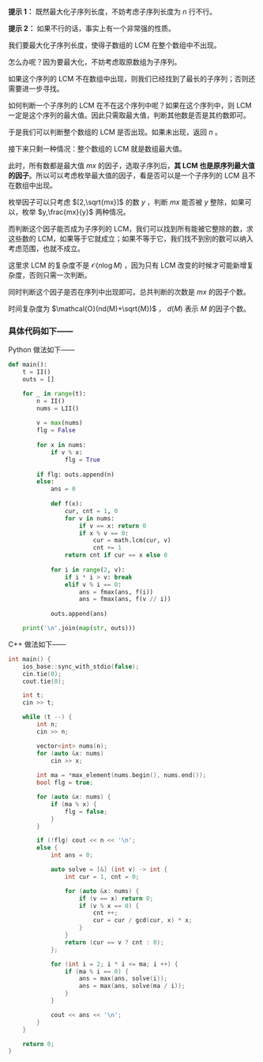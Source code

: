 **提示 1：** 既然最大化子序列长度，不妨考虑子序列长度为 $n$ 行不行。

**提示 2：** 如果不行的话，事实上有一个非常强的性质。

我们要最大化子序列长度，使得子数组的 LCM 在整个数组中不出现。

怎么办呢？因为要最大化，不妨考虑取原数组为子序列。

如果这个序列的 LCM 不在数组中出现，则我们已经找到了最长的子序列；否则还需要进一步寻找。

如何判断一个子序列的 LCM 在不在这个序列中呢？如果在这个序列中，则 LCM 一定是这个序列的最大值。因此只需取最大值，判断其他数是否是其约数即可。

于是我们可以判断整个数组的 LCM 是否出现。如果未出现，返回 $n$ 。

接下来只剩一种情况：整个数组的 LCM 就是数组最大值。

此时，所有数都是最大值 $mx$ 的因子，选取子序列后，**其 LCM 也是原序列最大值的因子**。所以可以考虑枚举最大值的因子，看是否可以是一个子序列的 LCM 且不在数组中出现。

枚举因子可以只考虑 $[2,\sqrt{mx}]$ 的数 $y$ ，判断 $mx$ 能否被 $y$ 整除，如果可以，枚举 $y,\frac{mx}{y}$ 两种情况。

而判断这个因子能否成为子序列的 LCM，我们可以找到所有能被它整除的数，求这些数的 LCM，如果等于它就成立；如果不等于它，我们找不到别的数可以纳入考虑范围，也就不成立。

这里求 LCM 的复杂度不是 $\mathcal{O}(n\log M)$ ，因为只有 LCM 改变的时候才可能新增复杂度，否则只需一次判断。

同时判断这个因子是否在序列中出现即可。总共判断的次数是 $mx$ 的因子个数。

时间复杂度为 $\mathcal{O}(nd(M)+\sqrt{M})$ ， $d(M)$ 表示 $M$ 的因子个数。

### 具体代码如下——

Python 做法如下——

```Python []
def main():
    t = II()
    outs = []

    for _ in range(t):
        n = II()
        nums = LII()
        
        v = max(nums)
        flg = False
        
        for x in nums:
            if v % x:
                flg = True
        
        if flg: outs.append(n)
        else:
            ans = 0
            
            def f(x):
                cur, cnt = 1, 0
                for v in nums:
                    if v == x: return 0
                    if x % v == 0:
                        cur = math.lcm(cur, v)
                        cnt += 1
                return cnt if cur == x else 0
            
            for i in range(2, v):
                if i * i > v: break
                elif v % i == 0:
                    ans = fmax(ans, f(i))
                    ans = fmax(ans, f(v // i))
            
            outs.append(ans)

    print('\n'.join(map(str, outs)))
```

C++ 做法如下——

```cpp []
int main() {
    ios_base::sync_with_stdio(false);
    cin.tie(0);
    cout.tie(0);

    int t;
    cin >> t;

    while (t --) {
        int n;
        cin >> n;

        vector<int> nums(n);
        for (auto &x: nums)
            cin >> x;
        
        int ma = *max_element(nums.begin(), nums.end());
        bool flg = true;

        for (auto &x: nums) {
            if (ma % x) {
                flg = false;
            }
        }

        if (!flg) cout << n << '\n';
        else {
            int ans = 0;

            auto solve = [&] (int v) -> int {
                int cur = 1, cnt = 0;

                for (auto &x: nums) {
                    if (v == x) return 0;
                    if (v % x == 0) {
                        cnt ++;
                        cur = cur / gcd(cur, x) * x;
                    }
                }
                return (cur == v ? cnt : 0);
            };

            for (int i = 2; i * i <= ma; i ++) {
                if (ma % i == 0) {
                    ans = max(ans, solve(i));
                    ans = max(ans, solve(ma / i));
                }
            }

            cout << ans << '\n';
        }
    }

    return 0;
}
```
